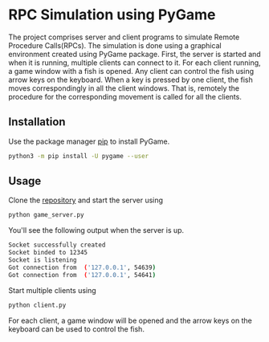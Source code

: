 # RPC Simulation using PyGame

The project comprises server and client programs to simulate Remote Procedure Calls(RPCs). The simulation is done using a graphical environment created using PyGame package. First, the server is started and when it is running, multiple clients can connect to it. For each client running, a game window with a fish is opened. Any client can control the fish using arrow keys on the keyboard. When a key is pressed by one client, the fish moves correspondingly in all the client windows. That is, remotely the procedure for the corresponding movement is called for all the clients.

## Installation

Use the package manager [pip](https://pip.pypa.io/en/stable/) to install PyGame.

```bash
python3 -m pip install -U pygame --user
```

## Usage

Clone the [repository](https://github.com/divyab275/MeenMutti) and start the server using
```bash
python game_server.py
```
You'll see the following output when the server is up.
```bash
Socket successfully created
Socket binded to 12345
Socket is listening
Got connection from  ('127.0.0.1', 54639)
Got connection from  ('127.0.0.1', 54641)
```
Start multiple clients using
```bash
python client.py
```
For each client, a game window will be opened and the arrow keys on the keyboard can be used to control the fish.